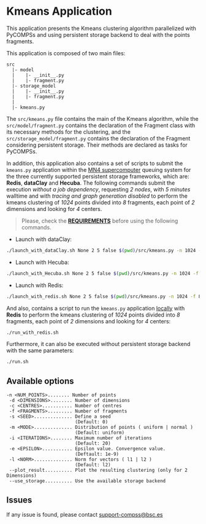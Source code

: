 # Kmeans Application

This application presents the Kmeans clustering algorithm parallelized with
PyCOMPSs and using persistent storage backend to deal with the points
fragments.

This application is composed of two main files:

```
src
  |- model
  |    |- __init__.py
  |    |- fragment.py
  |- storage_model
  |    |- __init__.py
  |    |- fragment.py
  |
  |- kmeans.py
```

The ```src/kmeans.py``` file contains the main of the Kmeans algorithm, while
the ```src/model/fragment.py``` contains the declaration of the Fragment class
with its necessary methods for the clustering, and the
```src/storage_model/fragment.py``` contains the declaration of the Fragment
considering persistent storage. Their methods are declared as
tasks for PyCOMPSs.

In addition, this application also contains a set of scripts to submit the
```kmeans.py``` application within the <ins>MN4 supercomputer</ins>
queuing system for the three currently supported persistent storage frameworks,
which are: **Redis**, **dataClay** and **Hecuba**.
The following commands submit the execution *without a job dependency*,
requesting *2 nodes*, with *5 minutes* walltime and with *tracing and graph
generation disabled* to perform the kmeans clustering of *1024* points
divided into *8* fragments, each point of *2* dimensions and looking for *4*
centers.

> Please, check the **[REQUIREMENTS](../README.md)** before using the following
commands.

* Launch with dataClay:
```bash
./launch_with_dataClay.sh None 2 5 false $(pwd)/src/kmeans.py -n 1024 -f 8 -d 2 -c 4
```

* Launch with Hecuba:
```bash
./launch_with_Hecuba.sh None 2 5 false $(pwd)/src/kmeans.py -n 1024 -f 8 -d 2 -c 4
```
* Launch with Redis:
```bash
./launch_with_redis.sh None 2 5 false $(pwd)/src/kmeans.py -n 1024 -f 8 -d 2 -c 4
```

And also, contains a script to run the ```kmeans.py``` application
<ins>locally</ins> with **Redis** to perform the kmeans clustering of *1024*
points divided into *8* fragments, each point of *2* dimensions and looking
for *4* centers:

```bash
./run_with_redis.sh
```

Furthermore, it can also be executed without persistent storage backend with
the same parameters:
```bash
./run.sh
```

## Available options

```
-n <NUM_POINTS>........ Number of points
 -d <DIMENSIONS>........ Number of dimensions
 -c <CENTRES>........... Number of centres
 -f <FRAGMENTS>......... Number of fragments
 -s <SEED>.............. Define a seed
                         (Default: 0)
 -m <MODE>.............. Distribution of points ( uniform | normal )
                         (Default: uniform)
 -i <ITERATIONS>........ Maximum number of iterations
                         (Default: 20)
 -e <EPSILON>........... Epsilon value. Convergence value.
                         (Deftault: 1e-9)
 -l <NORM>.............. Norm for vectors ( l1 | l2 )
                         (Default: l2)
 --plot_result.......... Plot the resulting clustering (only for 2 Dimensions)
 --use_storage.......... Use the available storage backend
```

## Issues

If any issue is found, please contact <support-compss@bsc.es>
